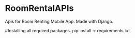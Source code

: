 # RoomRentalAPIs
Apis for Room Renting Mobile App. Made with Django.

#Installing all required packages.
pip install -r requirements.txt
